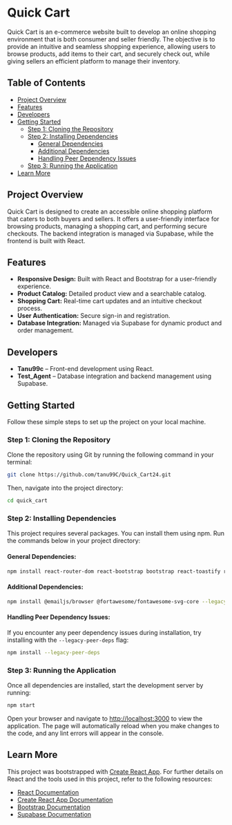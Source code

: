 # Quick Cart

Quick Cart is an e-commerce website built to develop an online shopping environment that is both consumer and seller friendly. The objective is to provide an intuitive and seamless shopping experience, allowing users to browse products, add items to their cart, and securely check out, while giving sellers an efficient platform to manage their inventory.

## Table of Contents

- [Project Overview](#project-overview)
- [Features](#features)
- [Developers](#developers)
- [Getting Started](#getting-started)
  - [Step 1: Cloning the Repository](#step-1-cloning-the-repository)
  - [Step 2: Installing Dependencies](#step-2-installing-dependencies)
    - [General Dependencies](#general-dependencies)
    - [Additional Dependencies](#additional-dependencies)
    - [Handling Peer Dependency Issues](#handling-peer-dependency-issues)
  - [Step 3: Running the Application](#step-3-running-the-application)
- [Learn More](#learn-more)

## Project Overview

Quick Cart is designed to create an accessible online shopping platform that caters to both buyers and sellers. It offers a user-friendly interface for browsing products, managing a shopping cart, and performing secure checkouts. The backend integration is managed via Supabase, while the frontend is built with React.

## Features

- **Responsive Design:** Built with React and Bootstrap for a user-friendly experience.
- **Product Catalog:** Detailed product view and a searchable catalog.
- **Shopping Cart:** Real-time cart updates and an intuitive checkout process.
- **User Authentication:** Secure sign-in and registration.
- **Database Integration:** Managed via Supabase for dynamic product and order management.

## Developers

- **Tanu99c** – Front-end development using React.
- **Test_Agent** – Database integration and backend management using Supabase.

## Getting Started

Follow these simple steps to set up the project on your local machine.

### Step 1: Cloning the Repository

Clone the repository using Git by running the following command in your terminal:

```bash
git clone https://github.com/tanu99C/Quick_Cart24.git
```

Then, navigate into the project directory:

```bash
cd quick_cart
```

### Step 2: Installing Dependencies

This project requires several packages. You can install them using npm. Run the commands below in your project directory:

#### General Dependencies:

```bash
npm install react-router-dom react-bootstrap bootstrap react-toastify react-modal @fortawesome/react-fontawesome @fortawesome/free-solid-svg-icons react-spinners @supabase/supabase-js react-google-recaptcha react-tooltip react-search-autocomplete react-responsive --legacy-peer-deps
```

#### Additional Dependencies:

```bash
npm install @emailjs/browser @fortawesome/fontawesome-svg-core --legacy-peer-deps
```

#### Handling Peer Dependency Issues:

If you encounter any peer dependency issues during installation, try installing with the `--legacy-peer-deps` flag:

```bash
npm install --legacy-peer-deps
```

### Step 3: Running the Application

Once all dependencies are installed, start the development server by running:

```bash
npm start
```

Open your browser and navigate to [http://localhost:3000](http://localhost:3000) to view the application. The page will automatically reload when you make changes to the code, and any lint errors will appear in the console.

## Learn More

This project was bootstrapped with [Create React App](https://github.com/facebook/create-react-app). For further details on React and the tools used in this project, refer to the following resources:

- [React Documentation](https://reactjs.org/)
- [Create React App Documentation](https://facebook.github.io/create-react-app/docs/getting-started)
- [Bootstrap Documentation](https://getbootstrap.com/docs/5.0/getting-started/introduction/)
- [Supabase Documentation](https://supabase.com/docs)
